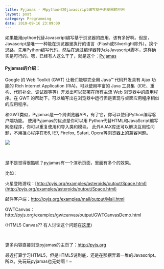 ```yaml
---
title: Pyjamas - 用python代替javascript编写基于浏览器的应用
layout: post
category: Programming
date: 2010-09-16 23:09:00
---
```


如果能用python代替Javascript编写基于浏览器的应用，该有多好啊。但是，Javascript是唯一一种能在浏览器里执行的语言（Flash或Silverlight除外）。换个思路，先用Python编写代码，然后在通过编译器转为为Javascript脚本，这样确实是可行的。嗯，已经有人这么干了，就是这个：[Pyjamas
](http://pyjs.org/)

#### Pyjamas的介绍：

Google 的 Web Toolkit (GWT) 让我们能够完全用 Java&#8482; 代码开发具有 Ajax 功能的 Rich Internet  Application (RIA)。可以使用丰富的 Java 工具集（IDE、重构、代码补全、调试器等等）开发出可以部署在所有主流 Web  浏览器中的应用程序。在 GWT 的帮助下，可以编写出在浏览器中运行但是表现与桌面应用程序相似的应用程序。 

和GWT类似，Pyjamas是一个跨浏览器API，有了它，你可以使用Python编写客户端功能。  使用Pyjamas的优点是你可以用 Python代替HTML和JavaScript编写网络程序，你可以重复使用和导入类和模块。 此外AJAX库还可以解决互用性问题，不用担心程序在IE6, IE7, Firefox, Safari, Opera等浏览器上的兼容问题。 

![](http://pyjs.org/img/overview.png)&nbsp;

&nbsp;

是不是觉得很酷呢？pyjamas有一个演示页面，里面有多个的效果。 

比如：

火星登陆游戏：[http://pyjs.org/examples/asteroids/output/Space.html](http://pyjs.org/examples/asteroids/output/Space.html)

邮件客户端：[http://pyjs.org/examples/mail/output/Mail.html ](http://pyjs.org/examples/mail/output/Mail.html)

GWTCanvas：[http://pyjs.org/examples/gwtcanvas/output/GWTCanvasDemo.html ](http://pyjs.org/examples/gwtcanvas/output/GWTCanvasDemo.html)

(HTML5 Canvas?? 有人讨论这个问题在[这里](http://osdir.com/ml/pyjamas-dev/2010-06/msg00600.html)) 

&nbsp;

更多内容直接浏览pyjamas的主页了：[http://pyjs.org ](http://pyjs.org/)

最近打算学习HTML5，但是HTML5说到底，还是在那摆弄着一堆的Javascript。所以，先玩玩pyjamas也无妨啊！~&nbsp; 
